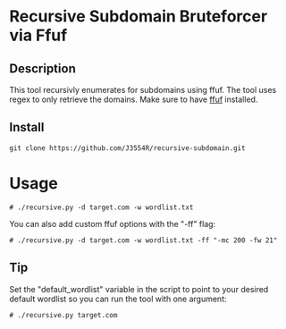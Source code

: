 # Recursive Subdomain Bruteforcer via Ffuf

## Description
This tool recursivly enumerates for subdomains using ffuf. The tool uses regex to only retrieve the domains.
Make sure to have <a href="https://github.com/ffuf/ffuf">ffuf</a> installed.

## Install

```
git clone https://github.com/J3554R/recursive-subdomain.git
```

# Usage

```
# ./recursive.py -d target.com -w wordlist.txt
```
You can also add custom ffuf options with the "-ff" flag:
```
# ./recursive.py -d target.com -w wordlist.txt -ff "-mc 200 -fw 21"
```

## Tip

Set the "default_wordlist" variable in the script to point to your desired default wordlist so you can run the tool with one argument:
```
# ./recursive.py target.com
```
